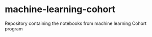 # machine-learning-cohort

Repository containing the notebooks from machine learning Cohort program
